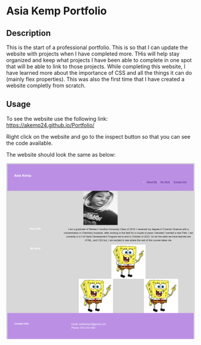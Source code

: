 # Asia Kemp Portfolio

## Description

This is the start of a professional portfolio. This is so that I can update the website with projects when I have completed more. THis will help stay organized and keep 
what projects I have been able to complete in one spot that will be able to link to those projects. While completing this website, I have learned more about the importance of 
CSS and all the things it can do (mainly flex properties). This was also the first time that I have created a website completly from scratch. 

## Usage

To see the website use the following link: https://akemp24.github.io/Portfolio/

Right click on the website and go to the inspect button so that you can see the code available.

The website should look the same as below:

![image of project](./images/portfolio-screenshot.png)
